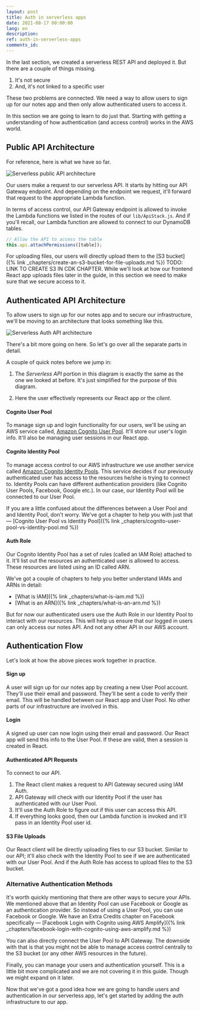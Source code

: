 ```yaml
---
layout: post
title: Auth in serverless apps
date: 2021-08-17 00:00:00
lang: en
description: 
ref: auth-in-serverless-apps
comments_id: 
---
```


In the last section, we created a serverless REST API and deployed it. But there are a couple of things missing.

1. It's not secure
2. And, it's not linked to a specific user

These two problems are connected. We need a way to allow users to sign up for our notes app and then only allow authenticated users to access it.

In this section we are going to learn to do just that. Starting with getting a understanding of how authentication (and access control) works in the AWS world.

## Public API Architecture

For reference, here is what we have so far.

![Serverless public API architecture](/assets/diagrams/serverless-public-api-architecture.png)

Our users make a request to our serverless API. It starts by hitting our API Gateway endpoint. And depending on the endpoint we request, it'll forward that request to the appropriate Lambda function.

In terms of access control, our API Gateway endpoint is allowed to invoke the Lambda functions we listed in the routes of our `lib/ApiStack.js`. And if you'll recall, our Lambda function are allowed to connect to our DynamoDB tables.

``` js
// Allow the API to access the table
this.api.attachPermissions([table]);
```

For uploading files, our users will directly upload them to the [S3 bucket]({% link _chapters/create-an-s3-bucket-for-file-uploads.md %}) TODO: LINK TO CREATE S3 IN CDK CHAPTER. While we'll look at how our frontend React app uploads files later in the guide, in this section we need to make sure that we secure access to it.

## Authenticated API Architecture

To allow users to sign up for our notes app and to secure our infrastructure, we'll be moving to an architecture that looks something like this.

![Serverless Auth API architecture](/assets/diagrams/serverless-auth-api-architecture.png)

There's a bit more going on here. So let's go over all the separate parts in detail.

A couple of quick notes before we jump in:

1. The _Serverless API_ portion in this diagram is exactly the same as the one we looked at before. It's just simplified for the purpose of this diagram.

2. Here the user effectively represents our React app or the _client_.

#### Cognito User Pool

To manage sign up and login functionality for our users, we'll be using an AWS service called, [Amazon Cognito User Pool](https://docs.aws.amazon.com/cognito/latest/developerguide/cognito-user-identity-pools.html). It'll store our user's login info. It'll also be managing user sessions in our React app.

#### Cognito Identity Pool

To manage access control to our AWS infrastructure we use another service called [Amazon Cognito Identity Pools](https://docs.aws.amazon.com/cognito/latest/developerguide/cognito-identity.html). This service decides if our previously authenticated user has access to the resources he/she is trying to connect to. Identity Pools can have different authentication providers (like Cognito User Pools, Facebook, Google etc.). In our case, our Identity Pool will be connected to our User Pool.

If you are a little confused about the differences between a User Pool and and Identity Pool, don't worry. We've got a chapter to help you with just that — [Cognito User Pool vs Identity Pool]({% link _chapters/cognito-user-pool-vs-identity-pool.md %})

#### Auth Role

Our Cognito Identity Pool has a set of rules (called an IAM Role) attached to it. It'll list out the resources an authenticated user is allowed to access. These resources are listed using an ID called ARN.

We've got a couple of chapters to help you better understand IAMs and ARNs in detail:

- [What is IAM]({% link _chapters/what-is-iam.md %})
- [What is an ARN]({% link _chapters/what-is-an-arn.md %})

But for now our authenticated users use the Auth Role in our Identity Pool to interact with our resources. This will help us ensure that our logged in users can only access our notes API. And not any other API in our AWS account.

## Authentication Flow

Let's look at how the above pieces work together in practice.

#### Sign up

A user will sign up for our notes app by creating a new User Pool account. They'll use their email and password. They'll be sent a code to verify their email. This will be handled between our React app and User Pool. No other parts of our infrastructure are involved in this.

#### Login

A signed up user can now login using their email and password. Our React app will send this info to the User Pool. If these are valid, then a session is created in React.

#### Authenticated API Requests

To connect to our API.

1. The React client makes a request to API Gateway secured using IAM Auth.
2. API Gateway will check with our Identity Pool if the user has authenticated with our User Pool.
3. It'll use the Auth Role to figure out if this user can access this API.
4. If everything looks good, then our Lambda function is invoked and it'll pass in an Identity Pool user id.

#### S3 File Uploads

Our React client will be directly uploading files to our S3 bucket. Similar to our API; it'll also check with the Identity Pool to see if we are authenticated with our User Pool. And if the Auth Role has access to upload files to the S3 bucket.

### Alternative Authentication Methods

It's worth quickly mentioning that there are other ways to secure your APIs. We mentioned above that an Identity Pool can use Facebook or Google as an authentication provider. So instead of using a User Pool, you can use Facebook or Google. We have an Extra Credits chapter on Facebook specifically — [Facebook Login with Cognito using AWS Amplify]({% link _chapters/facebook-login-with-cognito-using-aws-amplify.md %})

You can also directly connect the User Pool to API Gateway. The downside with that is that you might not be able to manage access control centrally to the S3 bucket (or any other AWS resources in the future).

Finally, you can manage your users and authentication yourself. This is a little bit more complicated and we are not covering it in this guide. Though we might expand on it later.

Now that we've got a good idea how we are going to handle users and authentication in our serverless app, let's get started by adding the auth infrastructure to our app.
